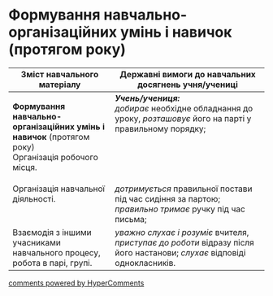 <div id="hypercomments_widget" class="js-hypercomments-widget invisible"></div>

# Формування навчально-організаційних умінь і навичок (протягом року) 

<table>
  <tr>
    <td width="40%" align="center"><b>Зміст навчального матеріалу</b></td>
    <td width="60%" align="center"><b>Державні вимоги до навчальних досягнень учня/учениці</b></td>
  </tr>
<tbody>
  <tr>
    <td width="40%" style="vertical-align:top !important;">
    <p><b>Формування навчально-організаційних умінь і навичок</b> (протягом року)<br>
Організація робочого місця.</td>
    <td width="60%" style="vertical-align:top !important;">
<i><b>Учень/учениця:</b></i><br>
<i>добирає</i> необхідне обладнання до уроку, <i>розташовує</i> його на парті у правильному порядку;</td>
  </tr>
  <tr>
    <td width="40%" style="vertical-align:top !important;">
Організація навчальної діяльності.</td>
    <td width="60%" style="vertical-align:top !important;">
<i>дотримується</i> правильної постави під час сидіння за партою; <i>правильно тримає</i> ручку під час письма; </td>
  </tr>
  <tr>
    <td width="40%" style="vertical-align:top !important;">
Взаємодія з іншими учасниками навчального процесу, робота в парі, групі.</td>
    <td width="60%" style="vertical-align:top !important;">
<i>уважно слухає і розуміє</i> вчителя, <i>приступає до роботи</i> відразу після його настанови; <i>слухає</i> відповіді однокласників.</td>
  </tr>
</tbody>
</table>

<div class="js-hypercomments-container">
<a href="http://hypercomments.com" class="hc-link" title="comments widget">comments powered by HyperComments</a>
</div>